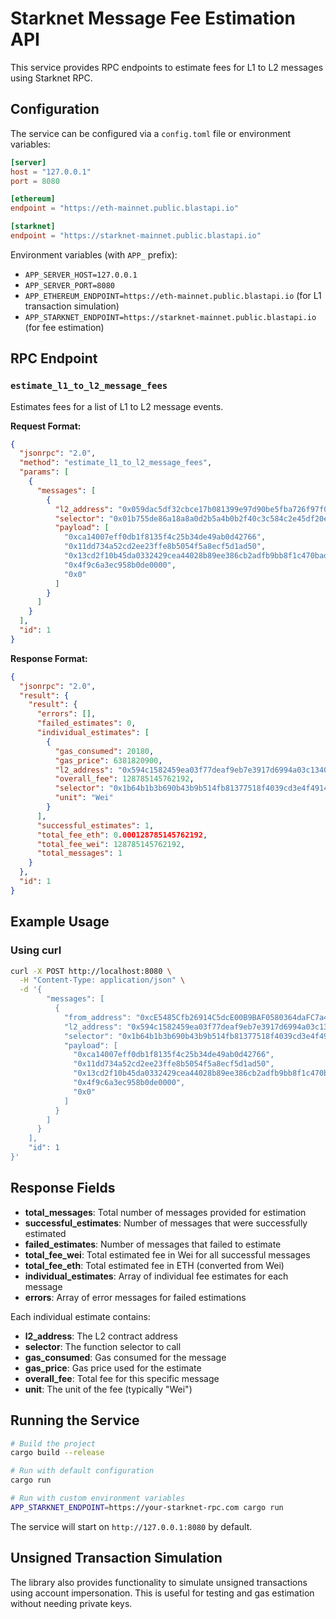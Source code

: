 # Starknet Message Fee Estimation API

This service provides RPC endpoints to estimate fees for L1 to L2 messages using Starknet RPC.

## Configuration

The service can be configured via a `config.toml` file or environment variables:

```toml
[server]
host = "127.0.0.1"
port = 8080

[ethereum]
endpoint = "https://eth-mainnet.public.blastapi.io"

[starknet]
endpoint = "https://starknet-mainnet.public.blastapi.io"
```

Environment variables (with `APP_` prefix):

- `APP_SERVER_HOST=127.0.0.1`
- `APP_SERVER_PORT=8080`
- `APP_ETHEREUM_ENDPOINT=https://eth-mainnet.public.blastapi.io` (for L1 transaction simulation)
- `APP_STARKNET_ENDPOINT=https://starknet-mainnet.public.blastapi.io` (for fee estimation)

## RPC Endpoint

### `estimate_l1_to_l2_message_fees`

Estimates fees for a list of L1 to L2 message events.

**Request Format:**

```json
{
  "jsonrpc": "2.0",
  "method": "estimate_l1_to_l2_message_fees",
  "params": [
    {
      "messages": [
        {
          "l2_address": "0x059dac5df32cbce17b081399e97d90be5fba726f97f00638f838613d088e5a47",
          "selector": "0x01b755de86a18a8a0d2b5a4b0b2f40c3c584c2e45df20e8c0de5db20a6c4fb7",
          "payload": [
            "0xca14007eff0db1f8135f4c25b34de49ab0d42766",
            "0x11dd734a52cd2ee23ffe8b5054f5a8ecf5d1ad50",
            "0x13cd2f10b45da0332429cea44028b89ee386cb2adfb9bb8f1c470bad6a1f8d1",
            "0x4f9c6a3ec958b0de0000",
            "0x0"
          ]
        }
      ]
    }
  ],
  "id": 1
}
```

**Response Format:**

```json
{
  "jsonrpc": "2.0",
  "result": {
    "result": {
      "errors": [],
      "failed_estimates": 0,
      "individual_estimates": [
        {
          "gas_consumed": 20180,
          "gas_price": 6381820900,
          "l2_address": "0x594c1582459ea03f77deaf9eb7e3917d6994a03c13405ba42867f83d85f085d",
          "overall_fee": 128785145762192,
          "selector": "0x1b64b1b3b690b43b9b514fb81377518f4039cd3e4f4914d8a6bdf01d679fb19",
          "unit": "Wei"
        }
      ],
      "successful_estimates": 1,
      "total_fee_eth": 0.000128785145762192,
      "total_fee_wei": 128785145762192,
      "total_messages": 1
    }
  },
  "id": 1
}
```

## Example Usage

### Using curl

```bash
curl -X POST http://localhost:8080 \
  -H "Content-Type: application/json" \
  -d '{
        "messages": [
          {
            "from_address": "0xcE5485Cfb26914C5dcE00B9BAF0580364daFC7a4",
            "l2_address": "0x594c1582459ea03f77deaf9eb7e3917d6994a03c13405ba42867f83d85f085d",
            "selector": "0x1b64b1b3b690b43b9b514fb81377518f4039cd3e4f4914d8a6bdf01d679fb19",
            "payload": [
              "0xca14007eff0db1f8135f4c25b34de49ab0d42766",
              "0x11dd734a52cd2ee23ffe8b5054f5a8ecf5d1ad50",
              "0x13cd2f10b45da0332429cea44028b89ee386cb2adfb9bb8f1c470bad6a1f8d1",
              "0x4f9c6a3ec958b0de0000",
              "0x0"
            ]
          }
        ]
      }
    ],
    "id": 1
}'
```

## Response Fields

- **total_messages**: Total number of messages provided for estimation
- **successful_estimates**: Number of messages that were successfully estimated
- **failed_estimates**: Number of messages that failed to estimate
- **total_fee_wei**: Total estimated fee in Wei for all successful messages
- **total_fee_eth**: Total estimated fee in ETH (converted from Wei)
- **individual_estimates**: Array of individual fee estimates for each message
- **errors**: Array of error messages for failed estimations

Each individual estimate contains:

- **l2_address**: The L2 contract address
- **selector**: The function selector to call
- **gas_consumed**: Gas consumed for the message
- **gas_price**: Gas price used for the estimate
- **overall_fee**: Total fee for this specific message
- **unit**: The unit of the fee (typically "Wei")

## Running the Service

```bash
# Build the project
cargo build --release

# Run with default configuration
cargo run

# Run with custom environment variables
APP_STARKNET_ENDPOINT=https://your-starknet-rpc.com cargo run
```

The service will start on `http://127.0.0.1:8080` by default.

## Unsigned Transaction Simulation

The library also provides functionality to simulate unsigned transactions using account impersonation. This is useful for testing and gas estimation without needing private keys.
